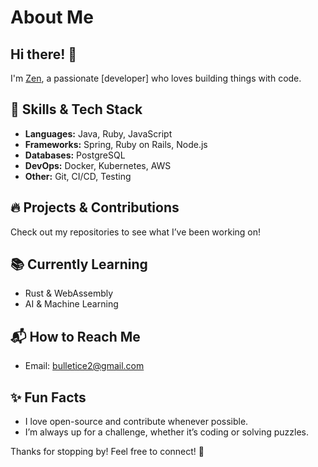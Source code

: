 # About Me

## Hi there! 👋
I'm [Zen](https://github.com/zen0logy), a passionate [developer] who loves building things with code. 

## 🚀 Skills & Tech Stack
- **Languages:** Java, Ruby, JavaScript
- **Frameworks:** Spring, Ruby on Rails, Node.js
- **Databases:** PostgreSQL
- **DevOps:** Docker, Kubernetes, AWS
- **Other:** Git, CI/CD, Testing

## 🔥 Projects & Contributions
Check out my repositories to see what I’ve been working on!

## 📚 Currently Learning
- Rust & WebAssembly
- AI & Machine Learning

## 📬 How to Reach Me
- Email: bulletice2@gmail.com
<!-- 
- LinkedIn: [linkedin.com/in/yourname](https://linkedin.com/in/yourname)
- Twitter: [@yourhandle](https://twitter.com/yourhandle)
-->

## ✨ Fun Facts
- I love open-source and contribute whenever possible.
- I’m always up for a challenge, whether it’s coding or solving puzzles.

Thanks for stopping by! Feel free to connect! 🚀
